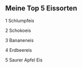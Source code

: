 ## Meine Top 5 Eissorten
1 Schlumpfeis

2 Schokoeis

3 Bananeneis

4 Erdbeereis

5 Saurer Apfel Eis
